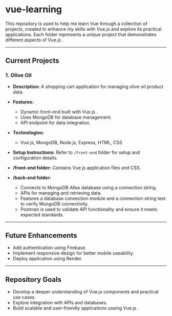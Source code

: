 # vue-learning
This repository is used to help me learn Vue through a collection of projects, created to enhance my skills with Vue.js and explore its practical applications. Each folder represents a unique project that demonstrates different aspects of Vue.js .   

---

## Current Projects

### **1. Olive Oil**

- **Description:**
  A shopping cart application for managing olive oil product data.

- **Features:**
  - Dynamic front-end built with Vue.js . 
  - Uses MongoDB for database management.
  - API endpoint for data integration.

- **Technologies:**
  - Vue.js, MongoDB, Node.js, Express, HTML, CSS 

- **Setup Instructions:**
  Refer to `/front-end` folder for setup and configuration details.

- **/front-end folder:**
  Contains Vue.js application files and CSS. 

- **/back-end folder:**
  - Connects to MongoDB Atlas database using a connection string. 
  - APIs for managing and retrieving data. 
  - Features a database connection module and a connection string test to verify MongoDB connectivity.
  - Postman is used to validate API functionality and ensure it meets expected standards. 

---

## Future Enhancements
- Add authentication using Firebase.
- Implement responsive design for better mobile useability.
- Deploy application using Render.

---

## Repository Goals
- Develop a deeper understanding of Vue.js components and practical use cases.
- Explore integration with APIs and databases.
- Build scalable and user-friendly applications ussing Vue.js . 

  
